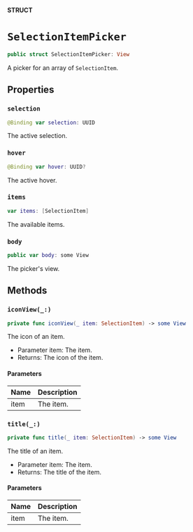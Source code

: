 **STRUCT**

# `SelectionItemPicker`

```swift
public struct SelectionItemPicker: View
```

A picker for an array of ``SelectionItem``.

## Properties
### `selection`

```swift
@Binding var selection: UUID
```

The active selection.

### `hover`

```swift
@Binding var hover: UUID?
```

The active hover.

### `items`

```swift
var items: [SelectionItem]
```

The available items.

### `body`

```swift
public var body: some View
```

The picker's view.

## Methods
### `iconView(_:)`

```swift
private func iconView(_ item: SelectionItem) -> some View
```

The icon of an item.
- Parameter item: The item.
- Returns: The icon of the item.

#### Parameters

| Name | Description |
| ---- | ----------- |
| item | The item. |

### `title(_:)`

```swift
private func title(_ item: SelectionItem) -> some View
```

The title of an item.
- Parameter item: The item.
- Returns: The title of the item.

#### Parameters

| Name | Description |
| ---- | ----------- |
| item | The item. |